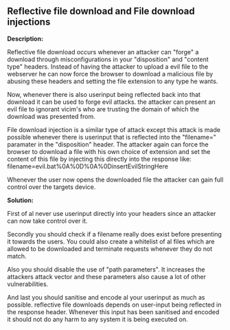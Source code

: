 
Reflective file download and File download injections
-------

**Description:**

Reflective file download occurs whenever an attacker can "forge" a download through
misconfigurations in your "disposition" and "content type" headers. Instead of having
the attacker to upload a evil file to the webserver he can now force the browser to 
download a malicious file by abusing these headers and setting the file extension to any 
type he wants.

Now, whenever there is also userinput being reflected back into that download it can be 
used to forge evil attacks. the attacker can present an evil file to ignorant vicim's who 
are trusting the domain of which the download was presented from. 

File download injection is a similar type of attack except this attack is made possible
whenever there is userinput that is reflected into the "filename=" paramater in the 
"disposition" header. The attacker again can force the browser to download a file with his
own choice of extension and set the content of this file by injecting this directly
into the response like: filename=evil.bat%0A%0D%0A%0DinsertEvilStringHere

Whenever the user now opens the downloaded file the attacker can gain full control over
the targets device.

**Solution:**

First of al never use userinput directly into your headers since an attacker can now
take control over it. 

Secondly you should check if a filename really does exist before 
presenting it towards the users. You could also create a whitelist of al files which
are allowed to be downloaded and terminate requests whenever they do not match.

Also you should disable the use of "path parameters". It increases the attackers attack 
vector and these parameters also cause a lot of other vulnerabilities.

And last you should sanitise and encode al your userinput as much as possible.
reflective file downloads depends on user-input being reflected in the response header.
Whenever this input has been sanitised and encoded it should not do any harm to any 
system it is being executed on.

 



   
